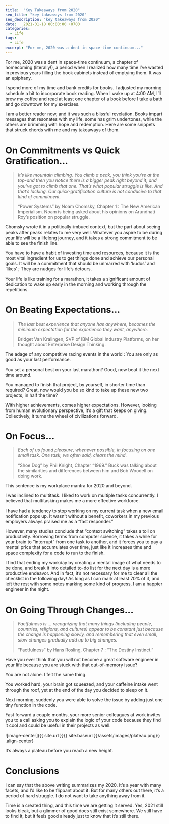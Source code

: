 ```yaml
---
title:  "Key Takeaways from 2020"
seo_title: "key takeaways from 2020"
seo_description: "key takeaways from 2020"
date:   2021-01-18 00:00:00 +0700
categories:
  - Life
tags:
  - Life
excerpt: "For me, 2020 was a dent in space-time continuum..."
---
```


For me, 2020 was a dent in space-time continuum, a chapter of homecoming (literally!), a period when I realized how many time I’ve wasted in previous years filling the book cabinets instead of emptying them. It was an epiphany.

I spend more of my time and bank credits for books. I adjusted my morning schedule a bit to incorporate book reading. When I wake up at 4:00 AM, I’ll brew my coffee and read at least one chapter of a book before I take a bath and go downtown for my exercises.

I am a better reader now, and it was such a blissful revelation. Books impart messages that resonates with my life, some has grim undertones, while the others are brimming with hope and redemption. Here are some snippets that struck chords with me and my takeaways of them.

# On Commitments vs Quick Gratification...
> _It’s like mountain climbing. You climb a peak, you think you’re at the top-and then you notice there is a bigger peak right beyond it, and you’ve got to climb that one. That’s what popular struggle is like. And that’s lacking. Our quick-gratification culture is not conducive to that kind of commitment._
> 
> “Power Systems” by Noam Chomsky, Chapter 1 : The New American Imperialism. Noam is being asked about his opinions on Arundhati Roy’s position on popular struggle.

Chomsky wrote it in a politically-imbued context, but the part about seeing peaks after peaks relates to me very well. Whatever you aspire to be during your life will be a lifelong journey, and it takes a strong commitment to be able to see the finish line.

You have to have a habit of investing time and resources, because it is the most vital ingredient for us to get things done and achieve our personal goals. It will be a commitment that should be unmarred with ‘kudos’ and ‘likes’ ; They are nudges for life’s detours.

Your life is like training for a marathon, it takes a significant amount of dedication to wake up early in the morning and working through the repetitions.

# On Beating Expectations...
> _The last best experience that anyone has anywhere, becomes the minimum expectation for the experience they want, anywhere._
> 
> Bridget Van Kralingen, SVP of IBM Global Industry Platforms, on her thought about Enterprise Design Thinking.

The adage of any competitive racing events in the world : You are only as good as your last performance.

You set a personal best on your last marathon? Good, now beat it the next time around.

You managed to finish that project, by yourself, in shorter time than required? Great, now would you be so kind to take up these new two projects, in half the time?

With higher achievements, comes higher expectations. However, looking from human evolutionary perspective, it’s a gift that keeps on giving. Collectively, it turns the wheel of civilizations forward.

# On Focus...
> _Each of us found pleasure, whenever possible, in focusing on one small task. One task, we often said, clears the mind._
> 
> “Shoe Dog” by Phil Knight, Chapter “1969.” Buck was talking about the similarities and differences between him and Bob Woodell on doing work.

This sentence is my workplace mantra for 2020 and beyond.

I was inclined to multitask. I liked to work on multiple tasks concurrently. I believed that multitasking makes me a more effective workforce.

I have had a tendency to stop working on my current task when a new email notification pops up. It wasn’t without a benefit, coworkers in my previous employers always praised me as a “fast responder.”

However, many studies conclude that “context switching” takes a toll on productivity. Borrowing terms from computer science, it takes a while for your brain to “interrupt” from one task to another, and it forces you to pay a mental price that accumulates over time, just like it increases time and space complexity for a code to run to the finish.

I find that ending my workday by creating a mental image of what needs to be done, and break it into detailed to-do list for the next day is a more productive endeavor. And in fact, it’s not necessary for me to clear all the checklist in the following day! As long as I can mark at least 70% of it, and left the rest with some notes marking some kind of progress, I am a happier engineer in the night.

# On Going Through Changes...
> _Factfulness is … recognizing that many things (including people, countries, religions, and cultures) appear to be constant just because the change is happening slowly, and remembering that even small, slow changes gradually add up to big changes._
> 
> “Factfulness” by Hans Rosling, Chapter 7 : “The Destiny Instinct.”

Have you ever think that you will not become a great software engineer in your life because you are stuck with that out-of-memory issue?

You are not alone. I felt the same thing.

You worked hard, your brain got squeezed, and your caffeine intake went through the roof, yet at the end of the day you decided to sleep on it.

Next morning, suddenly you were able to solve the issue by adding just one tiny function in the code.

Fast forward a couple months, your more senior colleagues at work invites you to a call asking you to explain the logic of your code because they find it cool and could be useful in their projects as well.

![image-center]({{ site.url }}{{ site.baseurl }}/assets/images/plateau.png){: .align-center}

It’s always a plateau before you reach a new height.

# Conclusions
I can say that the above writing summarizes my 2020. It’s a year with many facets, and I’d like to be flippant about it. But for many others out there, it’s a period of hard struggle. I do not want to take anything away from it.

Time is a created thing, and this time we are getting it served. Yes, 2021 still looks bleak, but a glimmer of good does still exist somewhere. We still have to find it, but it feels good already just to know that it’s still there.